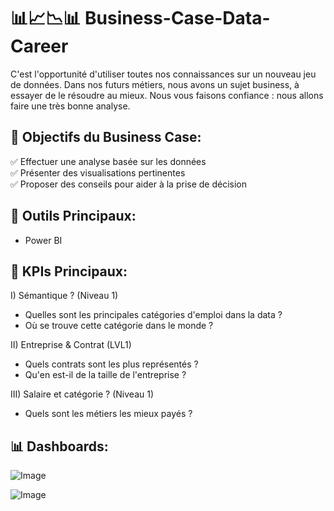 # 📊📈📉📊 Business-Case-Data-Career

C'est l'opportunité d'utiliser toutes nos connaissances sur un nouveau jeu de données.
Dans nos futurs métiers, nous avons un sujet business, à essayer de le résoudre au mieux. Nous vous faisons confiance : nous allons faire une très bonne analyse.

## 🎯 Objectifs du Business Case:

  ✅ Effectuer une analyse basée sur les données <br>
  ✅ Présenter des visualisations pertinentes <br>
  ✅ Proposer des conseils pour aider à la prise de décision

## 🧰 Outils Principaux: 

- Power BI

## 🧠 KPIs Principaux:

  I) Sémantique ? (Niveau 1)
  - Quelles sont les principales catégories d'emploi dans la data ?
  - Où se trouve cette catégorie dans le monde ?
  
  II) Entreprise & Contrat (LVL1)
  - Quels contrats sont les plus représentés ?
  - Qu'en est-il de la taille de l'entreprise ?
  
  III) Salaire et catégorie ? (Niveau 1)
  - Quels sont les métiers les mieux payés ?

## 📊 Dashboards: 

![Image](https://github.com/user-attachments/assets/07345e2c-25b9-490a-8386-c1326db3079e)

![Image](https://github.com/user-attachments/assets/3284accd-4c7e-420e-8d85-9117cb266d73)
